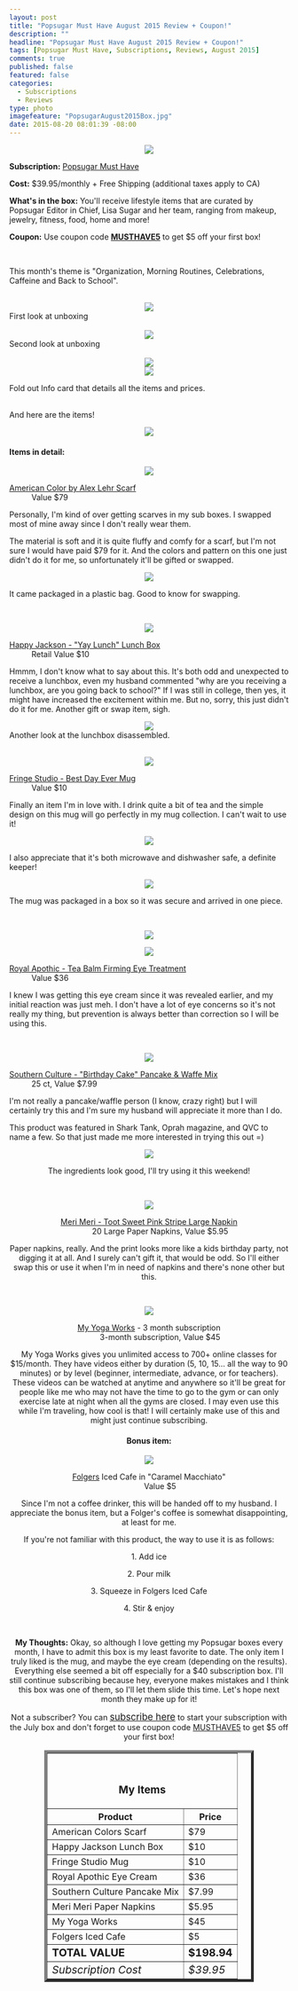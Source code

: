 ```yaml
---
layout: post
title: "Popsugar Must Have August 2015 Review + Coupon!"
description: ""
headline: "Popsugar Must Have August 2015 Review + Coupon!"
tags: [Popsugar Must Have, Subscriptions, Reviews, August 2015]
comments: true
published: false
featured: false
categories: 
  - Subscriptions
  - Reviews
type: photo
imagefeature: "PopsugarAugust2015Box.jpg"
date: 2015-08-20 08:01:39 -08:00
---
```


<center><img src='/images/PopsugarAugust2015Box2.jpg'></center>
<p><b>Subscription:</b> <a href="http://popsugar-must-have.evyy.net/c/164125/137737/2706" target="_blank">Popsugar Must Have</a></p>
<p><b>Cost:</b> $39.95/monthly + Free Shipping (additional taxes apply to CA)</p>
<p><b>What's in the box:</b> You'll receive lifestyle items that are curated by Popsugar Editor in Chief, Lisa Sugar and her team, ranging from makeup, jewelry, fitness, food, home and more!</p>
<p><b>Coupon:</b> Use coupon code <a href="http://popsugar-must-have.evyy.net/c/164125/137737/2706" target="_blank"><b>MUSTHAVE5</b></a> to get $5 off your first box!</p>
<br>

<p>This month's theme is "Organization, Morning Routines, Celebrations, Caffeine and Back to School".</p>
<br>

<center><img src='/images/PopsugarAugust2015OpenBox.jpg'></center>
<figcaption>First look at unboxing</figcaption>
<br>

<center><img src='/images/PopsugarAugust2015OpenBox2.jpg'></center>
<figcaption>Second look at unboxing</figcaption>
<br>

<center><img src='/images/PopsugarAugust2015Info.jpg'></center>
<center><img src='/images/PopsugarAugust2015Info2.jpg'></center>
<p>Fold out Info card that details all the items and prices.</p>
<br>

<DT>And here are the items!</DT>
<p><center><img src='/images/PopsugarAugust2015Items2.jpg'></center></p>

<H4>Items in detail:</H4>

<p><center><img src='/images/PopsugarAugust2015Scarf.jpg'></center></p>

<DL>
<DT><a href="http://americancolorsclothing.com/shop/scarves/the-scarf-blueclay.html" target="_blank">American Color by Alex Lehr Scarf</a></DT>
<DD>Value $79</DD>
</DL>

<p>Personally, I'm kind of over getting scarves in my sub boxes. I swapped most of mine away since I don't really wear them.</p>

<p>The material is soft and it is quite fluffy and comfy for a scarf, but I'm not sure I would have paid $79 for it. And the colors and pattern on this one just didn't do it for me, so unfortunately it'll be gifted or swapped.</p>

<center><img src='/images/PopsugarAugust2015Scarf2.jpg'></center>

<p>It came packaged in a plastic bag. Good to know for swapping.</p>
<br>

<p><center><img src='/images/PopsugarAugust2015Lunchbox.jpg'></center></p>

<DL>
<DT><a href="http://www.burkedecor.com/products/yay-lunch-lunch-box-design-by-wild-wolf" target="_blank">Happy Jackson - "Yay Lunch" Lunch Box</a></DT>
<DD>Retail Value $10</DD>
</DL>

<p>Hmmm, I don't know what to say about this. It's both odd and unexpected to receive a lunchbox, even my husband commented "why are you receiving a lunchbox, are you going back to school?" If I was still in college, then yes, it might have increased the excitement within me. But no, sorry, this just didn't do it for me. Another gift or swap item, sigh.</p>

<center><img src='/images/PopsugarAugust2015Lunchbox2.jpg'></center>
<figcaption>Another look at the lunchbox disassembled.</figcaption>

<br>

<p><center><img src='/images/PopsugarAugust2015Mug.jpg'></center></p>

<DL>
<DT><a href="http://shop.nordstrom.com/s/fringe-studio-best-day-ever-mug/4086813?origin=category-personalizedsort&contextualcategoryid=0&fashionColor=&resultback=875" target="_blank">Fringe Studio - Best Day Ever Mug</a></DT>
<DD>Value $10</DD>
</DL>

<p>Finally an item I'm in love with. I drink quite a bit of tea and the simple design on this mug will go perfectly in my mug collection. I can't wait to use it!</p>

<center><img src='/images/PopsugarAugust2015Mug2.jpg'></center>
<p>I also appreciate that it's both microwave and dishwasher safe, a definite keeper!</p>

<center><img src='/images/PopsugarAugust2015Mug3.jpg'></center>
<p>The mug was packaged in a box so it was secure and arrived in one piece.</p>
<br>

<p><center><img src='/images/PopsugarAugust2015EyeCream.jpg'></center></p>
<center><img src='/images/PopsugarAugust2015EyeCream2.jpg'></center>
<DL>
<DT><a href="http://www.royalapothic.com/products/tea-balm-firming-eye-treatment" target="_blank">Royal Apothic - Tea Balm Firming Eye Treatment</a></DT>
<DD>Value $36</DD>
</DL>

<p>I knew I was getting this eye cream since it was revealed earlier, and my initial reaction was just meh. I don't have a lot of eye concerns so it's not really my thing, but prevention is always better than correction so I will be using this.</p>
<br>

<p><center><img src='/images/PopsugarAugust2015PancakeMix.jpg'></center></p>

<DL>
<DT><a href="http://southernculturefoods.com/collections/pancake-waffle-mix/products/birthday-cake-pancake-and-waffle-mix-1" target="_blank">Southern Culture - "Birthday Cake" Pancake & Waffe Mix</a></DT>
<DD>25 ct, Value $7.99</DD>
</DL>

<p>I'm not really a pancake/waffle person (I know, crazy right) but I will certainly try this and I'm sure my husband will appreciate it more than I do.</p>

<p>This product was featured in Shark Tank, Oprah magazine, and QVC to name a few. So that just made me more interested in trying this out =)</p>

<center><img src='/images/PopsugarAugust2015PancakeMix2.jpg'>
<p>The ingredients look good, I'll try using it this weekend!</p>
<br>

<p><center><img src='/images/PopsugarAugust2015Napkins.jpg'></center></p>

<DL>
<DT><a href="http://www.shopmerimeri.com/tootsweetpinkstripelargenapkin.aspx" target="_blank">Meri Meri - Toot Sweet Pink Stripe Large Napkin</i></a></DT>
<DD>20 Large Paper Napkins, Value $5.95</DD>
</DL>

<p>Paper napkins, really. And the print looks more like a kids birthday party, not digging it at all. And I surely can't gift it, that would be odd. So I'll either swap this or use it when I'm in need of napkins and there's none other but this.</p>
<br>

<p><center><img src='/images/PopsugarAugust2015Yoga.jpg'></center></p>

<DL>
<DT><a href="https://www.myyogaworks.com" target="_blank">My Yoga Works</a> - 3 month subscription</DT>
<DD>3-month subscription, Value $45</DD>
</DL>

<p>My Yoga Works gives you unlimited access to 700+ online classes for $15/month. They have videos either by duration (5, 10, 15... all the way to 90 minutes) or by level (beginner, intermediate, advance, or for teachers). These videos can be watched at anytime and anywhere so it'll be great for people like me who may not have the time to go to the gym or can only exercise late at night when all the gyms are closed. I may even use this while I'm traveling, how cool is that! I will certainly make use of this and might just continue subscribing.</p>

<H4><i class="icon-gift"></i> Bonus item:</H4>

<p><center><img src='/images/PopsugarAugust2015Coffee.jpg'></center></p>

<DL>
<DT><a href="http://www.folgerscoffee.com" target="_blank">Folgers</a> Iced Cafe in "Caramel Macchiato"</DT>
<DD>Value $5</DD>
</DL>

<p>Since I'm not a coffee drinker, this will be handed off to my husband. I appreciate the bonus item, but a Folger's coffee is somewhat disappointing, at least for me.</p>

<p>If you're not familiar with this product, the way to use it is as follows:</p>
<p>1. Add ice</p>
<p>2. Pour milk</p>
<p>3. Squeeze in Folgers Iced Cafe</p>
<p>4. Stir & enjoy</p>
<br>

<p><i class="icon-exclamation-sign"></i><b> My Thoughts:</b> Okay, so although I love getting my Popsugar boxes every month, I have to admit this box is my least favorite to date. The only item I truly liked is the mug, and maybe the eye cream (depending on the results). Everything else seemed a bit off especially for a $40 subscription box. I'll still continue subscribing because hey, everyone makes mistakes and I think this box was one of them, so I'll let them slide this time. Let's hope next month they make up for it!</p>

<p>Not a subscriber? You can <a href="http://popsugar-must-have.evyy.net/c/164125/137737/2706" target="_blank"><big>subscribe here</big></a> to start your subscription with the July box and don't forget to use coupon code <a href="http://popsugar-must-have.evyy.net/c/164125/137737/2706" target="_blank">MUSTHAVE5</a> to get $5 off your first box!</p>

<TABLE  BORDER="5" style="width:75%">
   <TR>
      <TH COLSPAN="2">
         <H3><BR><center>My Items</center></H3>
      </TH>
   </TR>
      <TH>Product</TH>
      <TH>Price</TH>
  <TR>
      <TD>American Colors Scarf</TD>
      <TD>$79</TD>
   </TR>
   <TR>
      <TD>Happy Jackson Lunch Box</TD>
      <TD>$10</TD>
   </TR>
    <TR>
      <TD>Fringe Studio Mug</TD>
      <TD>$10</TD>
   </TR>
    <TR>
      <TD>Royal Apothic Eye Cream</TD>
      <TD>$36</TD>
   </TR>
    <TR>
      <TD>Southern Culture Pancake Mix</TD>
      <TD>$7.99</TD>
   </TR>
   <TR>
      <TD>Meri Meri Paper Napkins</TD>
      <TD>$5.95</TD>
   </TR>
   <TR>
      <TD>My Yoga Works</TD>
      <TD>$45</TD>
   </TR>
   <TR>
      <TD>Folgers Iced Cafe</TD>
      <TD>$5</TD>
   </TR>
   <TR>
      <TD><b><big>TOTAL VALUE</big></b></TD>
      <TD><b><big>$198.94</big></b></TD>
   </TR>
   <TR>
      <TD><i><big>Subscription Cost</big></i></TD>
      <TD><i><big>$39.95</big></i></TD>
   </TR>
</TABLE>

